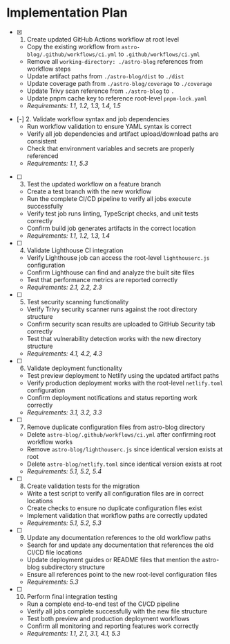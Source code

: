 # Implementation Plan

- [x] 1. Create updated GitHub Actions workflow at root level
  - Copy the existing workflow from `astro-blog/.github/workflows/ci.yml` to `.github/workflows/ci.yml`
  - Remove all `working-directory: ./astro-blog` references from workflow steps
  - Update artifact paths from `./astro-blog/dist` to `./dist`
  - Update coverage path from `./astro-blog/coverage` to `./coverage`
  - Update Trivy scan reference from `./astro-blog` to `.`
  - Update pnpm cache key to reference root-level `pnpm-lock.yaml`
  - _Requirements: 1.1, 1.2, 1.3, 1.4, 1.5_

- [-] 2. Validate workflow syntax and job dependencies
  - Run workflow validation to ensure YAML syntax is correct
  - Verify all job dependencies and artifact upload/download paths are consistent
  - Check that environment variables and secrets are properly referenced
  - _Requirements: 1.1, 5.3_

- [ ] 3. Test the updated workflow on a feature branch
  - Create a test branch with the new workflow
  - Run the complete CI/CD pipeline to verify all jobs execute successfully
  - Verify test job runs linting, TypeScript checks, and unit tests correctly
  - Confirm build job generates artifacts in the correct location
  - _Requirements: 1.1, 1.2, 1.3, 1.4_

- [ ] 4. Validate Lighthouse CI integration
  - Verify Lighthouse job can access the root-level `lighthouserc.js` configuration
  - Confirm Lighthouse can find and analyze the built site files
  - Test that performance metrics are reported correctly
  - _Requirements: 2.1, 2.2, 2.3_

- [ ] 5. Test security scanning functionality
  - Verify Trivy security scanner runs against the root directory structure
  - Confirm security scan results are uploaded to GitHub Security tab correctly
  - Test that vulnerability detection works with the new directory structure
  - _Requirements: 4.1, 4.2, 4.3_

- [ ] 6. Validate deployment functionality
  - Test preview deployment to Netlify using the updated artifact paths
  - Verify production deployment works with the root-level `netlify.toml` configuration
  - Confirm deployment notifications and status reporting work correctly
  - _Requirements: 3.1, 3.2, 3.3_

- [ ] 7. Remove duplicate configuration files from astro-blog directory
  - Delete `astro-blog/.github/workflows/ci.yml` after confirming root workflow works
  - Remove `astro-blog/lighthouserc.js` since identical version exists at root
  - Delete `astro-blog/netlify.toml` since identical version exists at root
  - _Requirements: 5.1, 5.2, 5.4_

- [ ] 8. Create validation tests for the migration
  - Write a test script to verify all configuration files are in correct locations
  - Create checks to ensure no duplicate configuration files exist
  - Implement validation that workflow paths are correctly updated
  - _Requirements: 5.1, 5.2, 5.3_

- [ ] 9. Update any documentation references to the old workflow paths
  - Search for and update any documentation that references the old CI/CD file locations
  - Update deployment guides or README files that mention the astro-blog subdirectory structure
  - Ensure all references point to the new root-level configuration files
  - _Requirements: 5.3_

- [ ] 10. Perform final integration testing
  - Run a complete end-to-end test of the CI/CD pipeline
  - Verify all jobs complete successfully with the new file structure
  - Test both preview and production deployment workflows
  - Confirm all monitoring and reporting features work correctly
  - _Requirements: 1.1, 2.1, 3.1, 4.1, 5.3_